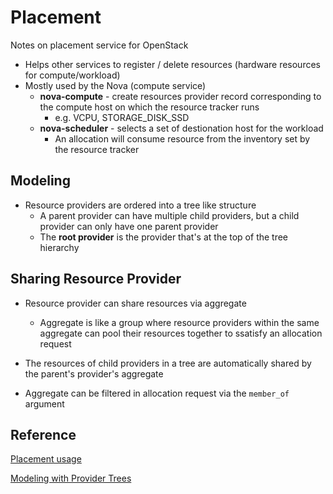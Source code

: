 # Placement

Notes on placement service for OpenStack

- Helps other services to register / delete resources (hardware resources for compute/workload)
- Mostly used by the Nova (compute service)
    - **nova-compute** - create resources provider record corresponding to the compute host on which the resource tracker runs
        - e.g. VCPU, STORAGE_DISK_SSD
    - **nova-scheduler** - selects a set of destionation host for the workload
        - An allocation will consume resource from the inventory set by the resource tracker

## Modeling
- Resource providers are ordered into a tree like structure
    - A parent provider can have multiple child providers, but a child provider can only have one parent provider
    - The **root provider** is the provider that's at the top of the tree hierarchy

## Sharing Resource Provider
- Resource provider can share resources via aggregate
    - Aggregate is like a group where resource providers within the same aggregate can pool their resources together to ssatisfy an allocation request

- The resources of child providers in a tree are automatically shared by the parent's provider's aggregate

- Aggregate can be filtered in allocation request via the `member_of` argument

## Reference
[Placement usage](https://docs.openstack.org/placement/yoga/user/index.html#)

[Modeling with Provider Trees](https://docs.openstack.org/placement/zed/user/provider-tree.html)
